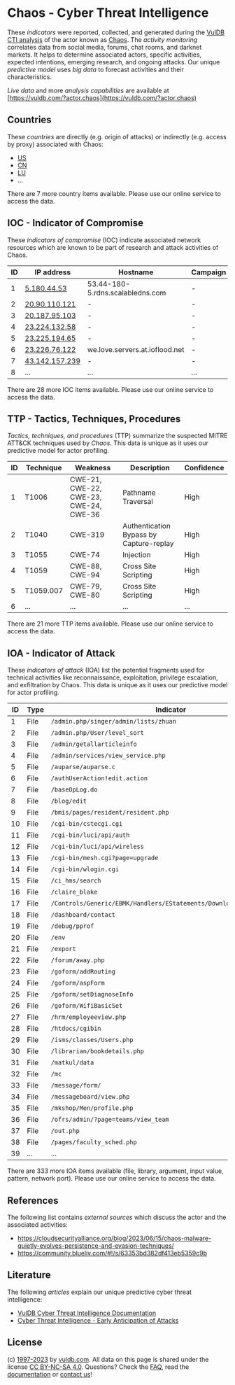# Chaos - Cyber Threat Intelligence

These _indicators_ were reported, collected, and generated during the [VulDB CTI analysis](https://vuldb.com/?kb.cti) of the actor known as [Chaos](https://vuldb.com/?actor.chaos). The _activity monitoring_ correlates data from social media, forums, chat rooms, and darknet markets. It helps to determine associated actors, specific activities, expected intentions, emerging research, and ongoing attacks. Our unique _predictive model_ uses _big data_ to forecast activities and their characteristics.

_Live data_ and more _analysis capabilities_ are available at [https://vuldb.com/?actor.chaos](https://vuldb.com/?actor.chaos)

## Countries

These _countries_ are directly (e.g. origin of attacks) or indirectly (e.g. access by proxy) associated with Chaos:

* [US](https://vuldb.com/?country.us)
* [CN](https://vuldb.com/?country.cn)
* [LU](https://vuldb.com/?country.lu)
* ...

There are 7 more country items available. Please use our online service to access the data.

## IOC - Indicator of Compromise

These _indicators of compromise_ (IOC) indicate associated network resources which are known to be part of research and attack activities of Chaos.

ID | IP address | Hostname | Campaign | Confidence
-- | ---------- | -------- | -------- | ----------
1 | [5.180.44.53](https://vuldb.com/?ip.5.180.44.53) | 53.44-180-5.rdns.scalabledns.com | - | High
2 | [20.90.110.121](https://vuldb.com/?ip.20.90.110.121) | - | - | High
3 | [20.187.95.103](https://vuldb.com/?ip.20.187.95.103) | - | - | High
4 | [23.224.132.58](https://vuldb.com/?ip.23.224.132.58) | - | - | High
5 | [23.225.194.65](https://vuldb.com/?ip.23.225.194.65) | - | - | High
6 | [23.226.76.122](https://vuldb.com/?ip.23.226.76.122) | we.love.servers.at.ioflood.net | - | High
7 | [43.142.157.239](https://vuldb.com/?ip.43.142.157.239) | - | - | High
8 | ... | ... | ... | ...

There are 28 more IOC items available. Please use our online service to access the data.

## TTP - Tactics, Techniques, Procedures

_Tactics, techniques, and procedures_ (TTP) summarize the suspected MITRE ATT&CK techniques used by _Chaos_. This data is unique as it uses our predictive model for actor profiling.

ID | Technique | Weakness | Description | Confidence
-- | --------- | -------- | ----------- | ----------
1 | T1006 | CWE-21, CWE-22, CWE-23, CWE-24, CWE-36 | Pathname Traversal | High
2 | T1040 | CWE-319 | Authentication Bypass by Capture-replay | High
3 | T1055 | CWE-74 | Injection | High
4 | T1059 | CWE-88, CWE-94 | Cross Site Scripting | High
5 | T1059.007 | CWE-79, CWE-80 | Cross Site Scripting | High
6 | ... | ... | ... | ...

There are 21 more TTP items available. Please use our online service to access the data.

## IOA - Indicator of Attack

These _indicators of attack_ (IOA) list the potential fragments used for technical activities like reconnaissance, exploitation, privilege escalation, and exfiltration by Chaos. This data is unique as it uses our predictive model for actor profiling.

ID | Type | Indicator | Confidence
-- | ---- | --------- | ----------
1 | File | `/admin.php/singer/admin/lists/zhuan` | High
2 | File | `/admin.php/User/level_sort` | High
3 | File | `/admin/getallarticleinfo` | High
4 | File | `/admin/services/view_service.php` | High
5 | File | `/auparse/auparse.c` | High
6 | File | `/authUserAction!edit.action` | High
7 | File | `/baseOpLog.do` | High
8 | File | `/blog/edit` | Medium
9 | File | `/bmis/pages/resident/resident.php` | High
10 | File | `/cgi-bin/cstecgi.cgi` | High
11 | File | `/cgi-bin/luci/api/auth` | High
12 | File | `/cgi-bin/luci/api/wireless` | High
13 | File | `/cgi-bin/mesh.cgi?page=upgrade` | High
14 | File | `/cgi-bin/wlogin.cgi` | High
15 | File | `/ci_hms/search` | High
16 | File | `/claire_blake` | High
17 | File | `/Controls/Generic/EBMK/Handlers/EStatements/DownloadEStatement.ashx` | High
18 | File | `/dashboard/contact` | High
19 | File | `/debug/pprof` | Medium
20 | File | `/env` | Low
21 | File | `/export` | Low
22 | File | `/forum/away.php` | High
23 | File | `/goform/addRouting` | High
24 | File | `/goform/aspForm` | High
25 | File | `/goform/setDiagnoseInfo` | High
26 | File | `/goform/WifiBasicSet` | High
27 | File | `/hrm/employeeview.php` | High
28 | File | `/htdocs/cgibin` | High
29 | File | `/isms/classes/Users.php` | High
30 | File | `/librarian/bookdetails.php` | High
31 | File | `/matkul/data` | Medium
32 | File | `/mc` | Low
33 | File | `/message/form/` | High
34 | File | `/messageboard/view.php` | High
35 | File | `/mkshop/Men/profile.php` | High
36 | File | `/ofrs/admin/?page=teams/view_team` | High
37 | File | `/out.php` | Medium
38 | File | `/pages/faculty_sched.php` | High
39 | ... | ... | ...

There are 333 more IOA items available (file, library, argument, input value, pattern, network port). Please use our online service to access the data.

## References

The following list contains _external sources_ which discuss the actor and the associated activities:

* https://cloudsecurityalliance.org/blog/2023/06/15/chaos-malware-quietly-evolves-persistence-and-evasion-techniques/
* https://community.blueliv.com/#!/s/63353bd382df413eb5359c9b

## Literature

The following _articles_ explain our unique predictive cyber threat intelligence:

* [VulDB Cyber Threat Intelligence Documentation](https://vuldb.com/?kb.cti)
* [Cyber Threat Intelligence - Early Anticipation of Attacks](https://www.scip.ch/en/?labs.20201022)

## License

(c) [1997-2023](https://vuldb.com/?kb.changelog) by [vuldb.com](https://vuldb.com/?kb.about). All data on this page is shared under the license [CC BY-NC-SA 4.0](https://creativecommons.org/licenses/by-nc-sa/4.0/). Questions? Check the [FAQ](https://vuldb.com/?kb.faq), read the [documentation](https://vuldb.com/?kb) or [contact us](https://vuldb.com/?contact)!
